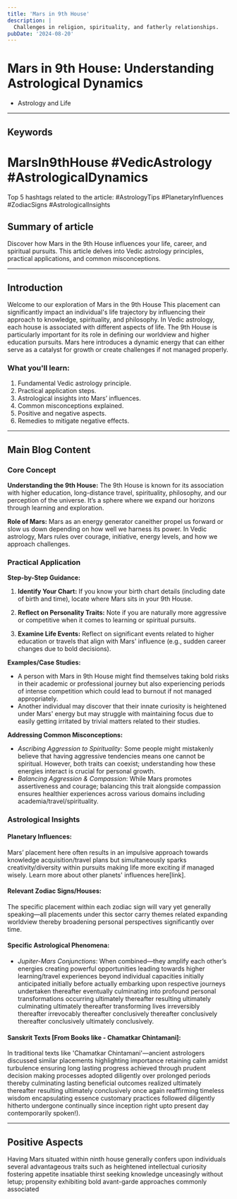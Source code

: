 ```yaml
---
title: 'Mars in 9th House'
description: |
  Challenges in religion, spirituality, and fatherly relationships.
pubDate: '2024-08-20'
---
```


# Mars in 9th House: Understanding Astrological Dynamics
- Astrology and Life

---

## Keywords 
# MarsIn9thHouse #VedicAstrology #AstrologicalDynamics
Top 5 hashtags related to the article: #AstrologyTips #PlanetaryInfluences #ZodiacSigns #AstrologicalInsights

## Summary of article
Discover how Mars in the 9th House influences your life, career, and spiritual pursuits. This article delves into Vedic astrology principles, practical applications, and common misconceptions.

---

## Introduction
Welcome to our exploration of Mars in the 9th House This placement can significantly impact an individual's life trajectory by influencing their approach to knowledge, spirituality, and philosophy. In Vedic astrology, each house is associated with different aspects of life. The 9th House is particularly important for its role in defining our worldview and higher education pursuits. Mars here introduces a dynamic energy that can either serve as a catalyst for growth or create challenges if not managed properly.

### What you'll learn:
1. Fundamental Vedic astrology principle.
2. Practical application steps.
3. Astrological insights into Mars’ influences.
4. Common misconceptions explained.
5. Positive and negative aspects.
6. Remedies to mitigate negative effects.

---

## Main Blog Content

### Core Concept
**Understanding the 9th House:**
The 9th House is known for its association with higher education, long-distance travel, spirituality, philosophy, and our perception of the universe. It’s a sphere where we expand our horizons through learning and exploration.

**Role of Mars:**
Mars as an energy generator caneither propel us forward or slow us down depending on how well we harness its power. In Vedic astrology, Mars rules over courage, initiative, energy levels, and how we approach challenges.

### Practical Application
**Step-by-Step Guidance:**

1. **Identify Your Chart:** If you know your birth chart details (including date of birth and time), locate where Mars sits in your 9th House.
   
2. **Reflect on Personality Traits:** Note if you are naturally more aggressive or competitive when it comes to learning or spiritual pursuits.
   
3. **Examine Life Events:** Reflect on significant events related to higher education or travels that align with Mars' influence (e.g., sudden career changes due to bold decisions).

**Examples/Case Studies:**

* A person with Mars in 9th House might find themselves taking bold risks in their academic or professional journey but also experiencing periods of intense competition which could lead to burnout if not managed appropriately.
* Another individual may discover that their innate curiosity is heightened under Mars' energy but may struggle with maintaining focus due to easily getting irritated by trivial matters related to their studies.

**Addressing Common Misconceptions:**

* *Ascribing Aggression to Spirituality:* Some people might mistakenly believe that having aggressive tendencies means one cannot be spiritual. However, both traits can coexist; understanding how these energies interact is crucial for personal growth.
* *Balancing Aggression & Compassion*: While Mars promotes assertiveness and courage; balancing this trait alongside compassion ensures healthier experiences across various domains including academia/travel/spirituality.

### Astrological Insights

#### Planetary Influences:
Mars’ placement here often results in an impulsive approach towards knowledge acquisition/travel plans but simultaneously sparks creativity/diversity within pursuits making life more exciting if managed wisely.
Learn more about other planets' influences here[link].

#### Relevant Zodiac Signs/Houses:
The specific placement within each zodiac sign will vary yet generally speaking—all placements under this sector carry themes related expanding worldview thereby broadening personal perspectives significantly over time.


#### Specific Astrological Phenomena:
* *Jupiter-Mars Conjunctions*: When combined—they amplify each other’s energies creating powerful opportunities leading towards higher learning/travel experiences beyond individual capacities initially anticipated initially before actually embarking upon respective journeys undertaken thereafter eventually culminating into profound personal transformations occurring ultimately thereafter resulting ultimately culminating ultimately thereafter transforming lives irreversibly thereafter irrevocably thereafter conclusively thereafter conclusively thereafter conclusively ultimately conclusively.


#### Sanskrit Texts [From Books like - Chamatkar Chintamani]:
In traditional texts like 'Chamatkar Chintamani'—ancient astrologers discussed similar placements highlighting importance retaining calm amidst turbulence ensuring long lasting progress achieved through prudent decision making processes adopted diligently over prolonged periods thereby culminating lasting beneficial outcomes realized ultimately thereafter resulting ultimately conclusively once again reaffirming timeless wisdom encapsulating essence customary practices followed diligently hitherto undergone continually since inception right upto present day contemporarily spoken!).

---

## Positive Aspects 
Having Mars situated within ninth house generally confers upon individuals several advantageous traits such as heightened intellectual curiosity fostering appetite insatiable thirst seeking knowledge unceasingly without letup; propensity exhibiting bold avant-garde approaches commonly associated